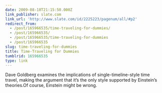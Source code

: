 ```yaml
---
date: 2009-08-18T21:15:50.000Z
link_publisher: slate.com
link_url: 'http://www.slate.com/id/2225223/pagenum/all/#p2'
redirect_from:
  - /post/165966535/time-traveling-for-dummies/
  - /post/165966535/
  - /post/165966535/time-traveling-for-dummies
  - /post/165966535
slug: time-traveling-for-dummies
title: Time-Traveling for Dummies
tumblrid: 165966535
type: link
---
```

<p>Dave Goldberg examines the implications of single-timeline-style time travel, making the argument that it&rsquo;s the only style supported by Einstein&rsquo;s theories.Of course, Einstein might be wrong.</p>
